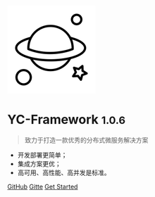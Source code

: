 
![logo](_media/logo.png)

# YC-Framework <small>1.0.6</small>

> 致力于打造一款优秀的分布式微服务解决方案

- 开发部署更简单；
- 集成方案更优；
- 高可用、高性能、高并发是标准。


[GitHub](https://github.com/developers-youcong/yc-framework)
[Gitte](https://gitee.com/developers-youcong/yc-framework)
[Get Started](#yc-framework)